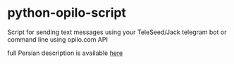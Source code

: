 # python-opilo-script
Script for sending text messages using your TeleSeed/Jack telegram bot or command line using opilo.com API


full Persian description is available [here](https://docs.google.com/document/d/1u1MXeVJesK9AVTW2RYJtrFDNV2G5lUqDL7KOrIl-IZ0/edit?usp=sharing)
